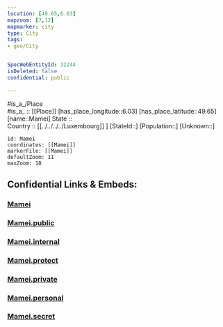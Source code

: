 ```yaml
---
location: [49.65,6.03] 
mapzoom: [7,12] 
mapmarker: city 
type: City
tags:
- geo/City


SpocWebEntityId: 32244
isDeleted: false
confidential: public

---
```

#is_a_/Place  
#is_a_ :: [[Place]] 
[has_place_longitude::6.03] 
[has_place_latitude::49.65] 
[name::Mamei] 
State ::  
Country :: [[../../../../Luxembourg]] ] 
[StateId::] 
[Population::] 
[Unknown::] 


```leaflet
id: Mamei
coordinates: [[Mamei]] 
markerFile: [[Mamei]] 
defaultZoom: 11 
maxZoom: 18
```


## Confidential Links & Embeds: 

### [Mamei](/_Standards/Earth/Continent/Europe/Europe~West/Luxembourg/City/Mamei.md) 

### [Mamei.public](/_public/Earth/Continent/Europe/Europe~West/Luxembourg/City/Mamei.public.md) 

### [Mamei.internal](/_internal/Earth/Continent/Europe/Europe~West/Luxembourg/City/Mamei.internal.md) 

### [Mamei.protect](/_protect/Earth/Continent/Europe/Europe~West/Luxembourg/City/Mamei.protect.md) 

### [Mamei.private](/_private/Earth/Continent/Europe/Europe~West/Luxembourg/City/Mamei.private.md) 

### [Mamei.personal](/_personal/Earth/Continent/Europe/Europe~West/Luxembourg/City/Mamei.personal.md) 

### [Mamei.secret](/_secret/Earth/Continent/Europe/Europe~West/Luxembourg/City/Mamei.secret.md)

